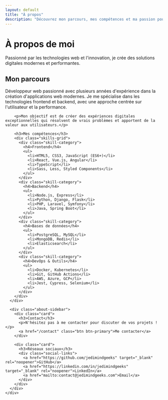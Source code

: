 ```yaml
---
layout: default
title: "À propos"
description: "Découvrez mon parcours, mes compétences et ma passion pour le développement web"
---
```


<div class="about-hero">
  <div class="container">
    <h1>À propos de moi</h1>
    <p class="lead">Passionné par les technologies web et l'innovation, je crée des solutions digitales modernes et performantes.</p>
  </div>
</div>

<section class="about-content">
  <div class="container">
    <div class="about-grid">
      <div class="about-text">
        <h2>Mon parcours</h2>
        <p>Développeur web passionné avec plusieurs années d'expérience dans la création d'applications web modernes. Je me spécialise dans les technologies frontend et backend, avec une approche centrée sur l'utilisateur et la performance.</p>
        
        <p>Mon objectif est de créer des expériences digitales exceptionnelles qui résolvent de vrais problèmes et apportent de la valeur aux utilisateurs.</p>
        
        <h3>Mes compétences</h3>
        <div class="skills-grid">
          <div class="skill-category">
            <h4>Frontend</h4>
            <ul>
              <li>HTML5, CSS3, JavaScript (ES6+)</li>
              <li>React, Vue.js, Angular</li>
              <li>TypeScript</li>
              <li>Sass, Less, Styled Components</li>
            </ul>
          </div>
          <div class="skill-category">
            <h4>Backend</h4>
            <ul>
              <li>Node.js, Express</li>
              <li>Python, Django, Flask</li>
              <li>PHP, Laravel, Symfony</li>
              <li>Java, Spring Boot</li>
            </ul>
          </div>
          <div class="skill-category">
            <h4>Bases de données</h4>
            <ul>
              <li>PostgreSQL, MySQL</li>
              <li>MongoDB, Redis</li>
              <li>Elasticsearch</li>
            </ul>
          </div>
          <div class="skill-category">
            <h4>DevOps & Outils</h4>
            <ul>
              <li>Docker, Kubernetes</li>
              <li>Git, GitHub Actions</li>
              <li>AWS, Azure, GCP</li>
              <li>Jest, Cypress, Selenium</li>
            </ul>
          </div>
        </div>
      </div>
      
      <div class="about-sidebar">
        <div class="card">
          <h3>Contact</h3>
          <p>N'hésitez pas à me contacter pour discuter de vos projets !</p>
          <a href="/contact" class="btn btn-primary">Me contacter</a>
        </div>
        
        <div class="card">
          <h3>Réseaux sociaux</h3>
          <div class="social-links">
            <a href="https://github.com/jedimindgeeks" target="_blank" rel="noopener">GitHub</a>
            <a href="https://linkedin.com/in/jedimindgeeks" target="_blank" rel="noopener">LinkedIn</a>
            <a href="mailto:contact@jedimindgeeks.com">Email</a>
          </div>
        </div>
      </div>
    </div>
  </div>
</section>
